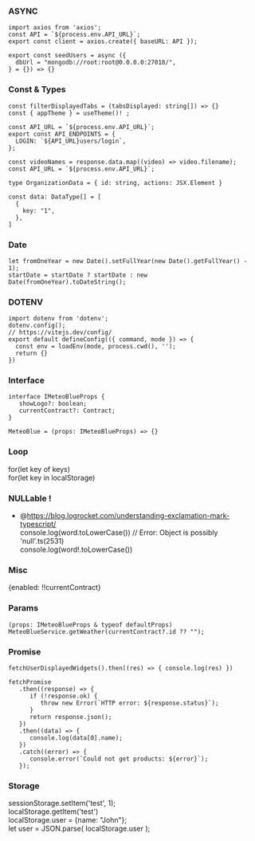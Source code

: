 ### ASYNC

```
import axios from 'axios';
const API = `${process.env.API_URL}`;
export const client = axios.create({ baseURL: API });

export const seedUsers = async ({  
  dbUrl = "mongodb://root:root@0.0.0.0:27018/",  
} = {}) => {}

```
  
### Const & Types

```
const filterDisplayedTabs = (tabsDisplayed: string[]) => {}
const { appTheme } = useTheme()! ;

const API_URL = `${process.env.API_URL}`;  
export const API_ENDPOINTS = {  
  LOGIN: `${API_URL}users/login`,  
};

const videoNames = response.data.map((video) => video.filename);
const API_URL = `${process.env.API_URL}`;

type OrganizationData = { id: string, actions: JSX.Element }   

const data: DataType[] = [
  {
    key: "1",
  },
]
```

### Date

```
let fromOneYear = new Date().setFullYear(new Date().getFullYear() - 1);  
startDate = startDate ? startDate : new Date(fromOneYear).toDateString();
```

### DOTENV

```
import dotenv from 'dotenv';
dotenv.config();
// https://vitejs.dev/config/
export default defineConfig(({ command, mode }) => {
  const env = loadEnv(mode, process.cwd(), '');
  return {}
})
```

### Interface

```
interface IMeteoBlueProps {
   showLogo?: boolean;
   currentContract?: Contract;
}

MeteoBlue = (props: IMeteoBlueProps) => {}
```

### Loop

for(let key of keys)  
for(let key in localStorage)

### NULLable !

- @https://blog.logrocket.com/understanding-exclamation-mark-typescript/  
console.log(word.toLowerCase()) // Error: Object is possibly 'null'.ts(2531)  
console.log(word!.toLowerCase())  

### Misc

{enabled: !!currentContract}

### Params

```
(props: IMeteoBlueProps & typeof defaultProps)  
MeteoBlueService.getWeather(currentContract?.id ?? "");
```

### Promise

```
fetchUserDisplayedWidgets().then((res) => { console.log(res) })

fetchPromise
   .then((response) => {
      if (!response.ok) {
         throw new Error(`HTTP error: ${response.status}`);
      }
      return response.json();
   })
   .then((data) => {
      console.log(data[0].name);
   })
   .catch((error) => {
      console.error(`Could not get products: ${error}`);
   });
```

### Storage

sessionStorage.setItem('test', 1);  
localStorage.getItem('test')  
localStorage.user = {name: "John"};  
let user = JSON.parse( localStorage.user );  


